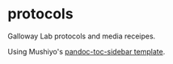 # protocols
Galloway Lab protocols and media receipes.

Using Mushiyo's [pandoc-toc-sidebar template](https://github.com/Mushiyo/pandoc-toc-sidebar).
